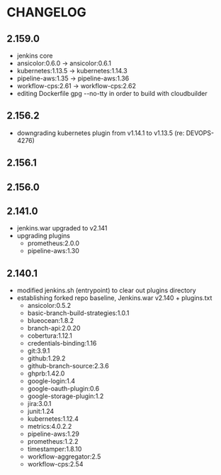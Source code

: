 CHANGELOG
=========

2.159.0
-----
* jenkins core
* ansicolor:0.6.0 -> ansicolor:0.6.1
* kubernetes:1.13.5 -> kubernetes:1.14.3
* pipeline-aws:1.35 -> pipeline-aws:1.36
* workflow-cps:2.61 -> workflow-cps:2.62
* editing Dockerfile gpg --no-tty  in order to build with cloudbuilder

2.156.2
-----
* downgrading kubernetes plugin from v1.14.1 to v1.13.5 (re: DEVOPS-4276)

2.156.1
-----


2.156.0
-----


2.141.0
-----
* jenkins.war upgraded to v2.141
* upgrading plugins
    - prometheus:2.0.0
    - pipeline-aws:1.30

2.140.1
-----
* modified jenkins.sh (entrypoint) to clear out plugins directory
* establishing forked repo baseline, Jenkins.war v2.140 + plugins.txt
    - ansicolor:0.5.2
    - basic-branch-build-strategies:1.0.1
    - blueocean:1.8.2
    - branch-api:2.0.20
    - cobertura:1.12.1
    - credentials-binding:1.16
    - git:3.9.1
    - github:1.29.2
    - github-branch-source:2.3.6
    - ghprb:1.42.0
    - google-login:1.4
    - google-oauth-plugin:0.6
    - google-storage-plugin:1.2
    - jira:3.0.1
    - junit:1.24
    - kubernetes:1.12.4
    - metrics:4.0.2.2
    - pipeline-aws:1.29
    - prometheus:1.2.2
    - timestamper:1.8.10
    - workflow-aggregator:2.5
    - workflow-cps:2.54
